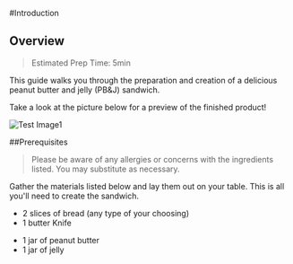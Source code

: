 #Introduction

## Overview
> Estimated Prep Time: 5min

This guide walks you through the preparation and creation of a delicious peanut butter and jelly (PB&J) sandwich. 

Take a look at the picture below for a preview of the finished product! 

![Test Image1](pbj.jpg)


##Prerequisites 

>Please be aware of any allergies or concerns with the ingredients listed. You may substitute as necessary. 

Gather the materials listed below and lay them out on your table. This is all you'll need to create the sandwich. 

* 2 slices of bread (any type of your choosing)
* 1 butter Knife
- 1 jar of peanut butter
- 1 jar of jelly 


